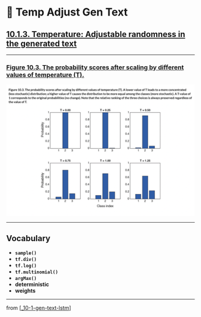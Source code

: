 # 🦋 Temp Adjust Gen Text

## [**10.1.3.** Temperature: Adjustable randomness in the generated text](https://livebook.manning.com/book/deep-learning-with-javascript/chapter-10/49)

---

### [**Figure 10.3.** The probability scores after scaling by different values of temperature (T).](https://livebook.manning.com/book/deep-learning-with-javascript/chapter-10/ch10fig03)

<img src="../../../assets/figures/Figure_10-3.png">

---

## **Vocabulary**

- <b>`sample()`</b>
- <b>`tf.div()`</b>
- <b>`tf.log()`</b>
- <b>`tf.multinomial()`</b>
- <b>`argMax()`</b>
- <b>deterministic</b>
- <b>weights</b>

<link rel="stylesheet" type="text/css" media="all" href="../../../assets/css/custom.css" />

---

from [[_10-1-gen-text-lstm]]

[//begin]: # "Autogenerated link references for markdown compatibility"
[_10-1-gen-text-lstm]: _10-1-gen-text-lstm.md "🦋 Gen Text LSTM"
[//end]: # "Autogenerated link references"

